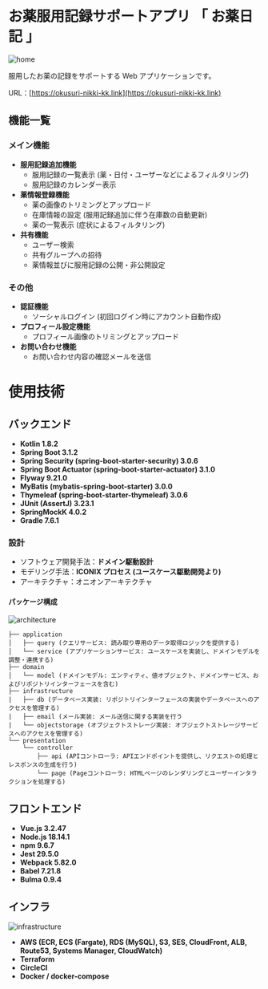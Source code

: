 # お薬服用記録サポートアプリ 「 お薬日記 」

![home](https://github.com/hiroe-mkk/medicine-diary-webapp/assets/145527696/0bd7a76b-c023-40a7-a431-a5577c763f53)

服用したお薬の記録をサポートする Web アプリケーションです。

URL：[https://okusuri-nikki-kk.link](https://okusuri-nikki-kk.link)

## 機能一覧

### メイン機能

- **服用記録追加機能**
  - 服用記録の一覧表示 (薬・日付・ユーザーなどによるフィルタリング)
  - 服用記録のカレンダー表示
- **薬情報登録機能**
  - 薬の画像のトリミングとアップロード
  - 在庫情報の設定 (服用記録追加に伴う在庫数の自動更新)
  - 薬の一覧表示 (症状によるフィルタリング)
- **共有機能**
  - ユーザー検索
  - 共有グループへの招待
  - 薬情報並びに服用記録の公開・非公開設定

### その他

- **認証機能**
  - ソーシャルログイン (初回ログイン時にアカウント自動作成)
- **プロフィール設定機能**
  - プロフィール画像のトリミングとアップロード
- **お問い合わせ機能**
  - お問い合わせ内容の確認メールを送信

# 使用技術

## バックエンド

- **Kotlin 1.8.2**
- **Spring Boot 3.1.2**
- **Spring Security (spring-boot-starter-security) 3.0.6**
- **Spring Boot Actuator (spring-boot-starter-actuator) 3.1.0**
- **Flyway 9.21.0**
- **MyBatis (mybatis-spring-boot-starter) 3.0.0**
- **Thymeleaf (spring-boot-starter-thymeleaf) 3.0.6**
- **JUnit (AssertJ) 3.23.1**
- **SpringMockK 4.0.2**
- **Gradle 7.6.1**

### 設計

- ソフトウェア開発手法：**ドメイン駆動設計**
- モデリング手法：**ICONIX プロセス (ユースケース駆動開発より)**
- アーキテクチャ：オニオンアーキテクチャ

#### パッケージ構成

![architecture](https://github.com/hiroe-mkk/medicine-diary-webapp/assets/145527696/994ac768-92e2-4cb3-8908-8e24e8166d1e)

```
├── application
│   ├── query (クエリサービス: 読み取り専用のデータ取得ロジックを提供する)
│   └── service (アプリケーションサービス: ユースケースを実装し、ドメインモデルを調整・連携する)
├── domain
│   └── model (ドメインモデル: エンティティ、値オブジェクト、ドメインサービス、およびリポジトリインターフェースを含む)
├── infrastructure
|   ├── db (データベース実装: リポジトリインターフェースの実装やデータベースへのアクセスを管理する)
|   ├── email (メール実装: メール送信に関する実装を行う
|   └── objectstorage (オブジェクトストレージ実装: オブジェクトストレージサービスへのアクセスを管理する)
└── presentation
    └── controller
        ├── api (APIコントローラ: APIエンドポイントを提供し、リクエストの処理とレスポンスの生成を行う)
        └── page (Pageコントローラ: HTMLページのレンダリングとユーザーインタラクションを処理する)
```

## フロントエンド

- **Vue.js 3.2.47**
- **Node.js 18.14.1**
- **npm 9.6.7**
- **Jest 29.5.0**
- **Webpack 5.82.0**
- **Babel 7.21.8**
- **Bulma 0.9.4**

## インフラ

![infrastructure](https://github.com/hiroe-mkk/medicine-diary-webapp/assets/145527696/68720d26-58b6-484f-8156-a9ee8d7a992d)

- **AWS (ECR, ECS (Fargate), RDS (MySQL), S3, SES, CloudFront, ALB, Route53, Systems Manager, CloudWatch)**
- **Terraform**
- **CircleCI**
- **Docker / docker-compose**
